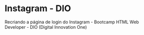 # Instagram - DIO
 Recriando a página de login do Instagram - Bootcamp HTML Web Developer - DIO (Digital Innovation One)
